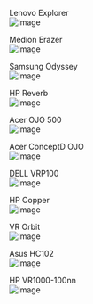 Lenovo Explorer<br/>
![image](https://github.com/user-attachments/assets/5160de20-f3d9-482a-8e4c-57d0a984cbe9)

Medion Erazer<br/>
![image](https://github.com/user-attachments/assets/ed7fc021-a00e-4bfa-a2ea-d16cd130fa0a)

Samsung Odyssey<br/>
![image](https://github.com/user-attachments/assets/1a78642b-7a61-4ab5-b34c-b76fdea6f77e)

HP Reverb<br/>
![image](https://github.com/user-attachments/assets/7d2049b8-6a92-4d51-a39a-981af8caa770)

Acer OJO 500<br/>
![image](https://github.com/user-attachments/assets/b27eabcd-7713-4c4b-b0cf-8f50414cf926)

Acer ConceptD OJO<br/>
![image](https://github.com/user-attachments/assets/8d36e9f2-904f-42c9-88c6-b72c11fe9ffd)

DELL VRP100<br/>
![image](https://github.com/user-attachments/assets/60fb76e7-f2ad-45e4-9e9b-775ee45422cf)

HP Copper<br/>
![image](https://github.com/user-attachments/assets/04f7f36d-733a-4a98-bc01-fd1b11bc92cb)

VR Orbit<br/>
![image](https://github.com/user-attachments/assets/fd0f340a-f9a6-49be-9ee5-61f15ab65341)

Asus HC102<br/>
![image](https://github.com/user-attachments/assets/85370439-558d-4c3e-9b81-7fdf8c25b9c6)

HP VR1000-100nn<br/>
![image](https://github.com/user-attachments/assets/7c3ff116-7a58-42be-84c5-a12a820f8b86)
